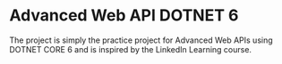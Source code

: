 # Advanced Web API DOTNET 6

The project is simply the practice project for Advanced Web APIs using DOTNET CORE 6 and is inspired by the LinkedIn Learning course.
